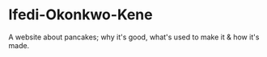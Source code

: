 # Ifedi-Okonkwo-Kene
A website about pancakes; why it's good, what's used to make it & how it's made.
